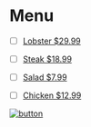 <h1> Menu </h1>

- [ ] [Lobster $29.99](lobster.html)
- [ ] [Steak $18.99](steak.html)
- [ ] [Salad $7.99](salad.html)
- [ ] [Chicken $12.99](chicken.html)


[![button](http://one-shore.com/images/shell.png)](https://one-shorecom.com)
